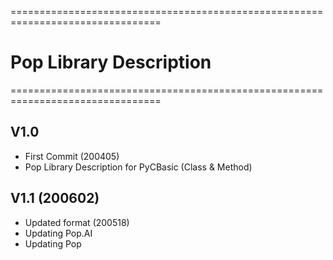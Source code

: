 ================================================================================

#                            Pop Library Description 

================================================================================

## V1.0
  - First Commit (200405) 
  - Pop Library Description for PyCBasic (Class & Method) 
  
## V1.1 (200602)
  - Updated format (200518)
  - Updating Pop.AI
  - Updating Pop
